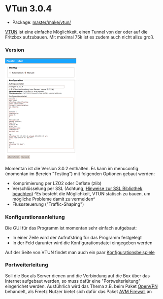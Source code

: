 # VTun 3.0.4
 - Package: [master/make/vtun/](https://github.com/Freetz-NG/freetz-ng/tree/master/make/vtun/)

[VTUN](http://vtun.sourceforge.net/) ist eine
einfache Möglichkeit, einen Tunnel von der oder auf die Fritzbox
aufzubauen. Mit maximal 75k ist es zudem auch nicht allzu groß.

### Version

[![vtun configuration GUI](../screenshots/125_md.png)](../screenshots/125.png)

Momentan ist die Version 3.0.2 enthalten. Es kann im menuconfig
(momentan im Bereich "Testing") mit folgenden Optionen gebaut werden:

-   Komprimierung per LZO2 oder Deflate (zlib)
-   Verschlüsselung per SSL (Achtung, [Hinweise zur SSL Bibliothek
    beachten](../FAQ.html#NachdemFlashenistdieBoxnichtmehrerreichbarundoderrebootetständig))
    ^Es besteht die Möglichkeit, VTUN statisch zu bauen, um mögliche Probleme damit zu vermeiden^
-   Flusssteuerung ("Traffic-Shaping")

### Konfigurationsanleitung

Die GUI für das Programm ist momentan sehr einfach aufgebaut:

-   In einer Zeile wird der Aufrufstring für das Programm festgelegt
-   In der Feld darunter wird die Konfigurationsdatei eingegeben werden

Auf der Seite von VTUN findet man auch ein paar
[Konfigurationsbeispiele](http://vtun.sourceforge.net/setup.html)

### Portweiterleitung

Soll die Box als Server dienen und die Verbindung auf die Box über das
Internet aufgebaut werden, so muss dafür eine "Portweiterleitung"
eingerichet werden. Ausführlich wird das Thema z.B. beim Paket
[OpenVPN](openvpn.html#Portweiterleitung) behandelt, als Freetz
Nutzer bietet sich dafür das Paket [AVM
Firewall](avm-firewall.md) an

